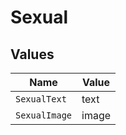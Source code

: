 # Sexual


## Values

| Name          | Value         |
| ------------- | ------------- |
| `SexualText`  | text          |
| `SexualImage` | image         |